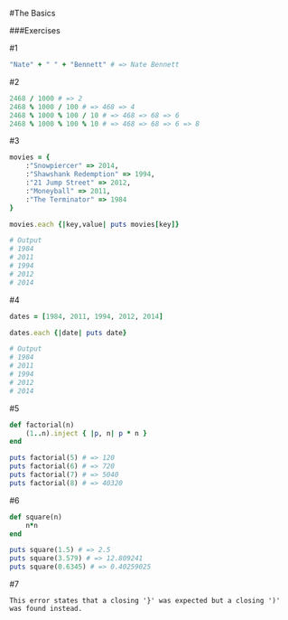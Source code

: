 #The Basics

###Exercises

\#1
```ruby
"Nate" + " " + "Bennett" # => Nate Bennett
```

\#2
```ruby
2468 / 1000 # => 2
2468 % 1000 / 100 # => 468 => 4
2468 % 1000 % 100 / 10 # => 468 => 68 => 6 
2468 % 1000 % 100 % 10 # => 468 => 68 => 6 => 8
```

\#3
```ruby
movies = {
    :"Snowpiercer" => 2014,
    :"Shawshank Redemption" => 1994,
    :"21 Jump Street" => 2012,
    :"Moneyball" => 2011,
    :"The Terminator" => 1984
}

movies.each {|key,value| puts movies[key]}

# Output
# 1984
# 2011
# 1994
# 2012
# 2014
```

\#4
```ruby
dates = [1984, 2011, 1994, 2012, 2014]

dates.each {|date| puts date}

# Output
# 1984
# 2011
# 1994
# 2012
# 2014
```

\#5
```ruby
def factorial(n)
    (1..n).inject { |p, n| p * n }
end

puts factorial(5) # => 120
puts factorial(6) # => 720
puts factorial(7) # => 5040
puts factorial(8) # => 40320
```

\#6
```ruby
def square(n)
    n*n
end

puts square(1.5) # => 2.5
puts square(3.579) # => 12.809241
puts square(0.6345) # => 0.40259025
```

\#7
    
    This error states that a closing '}' was expected but a closing ')' was found instead.
